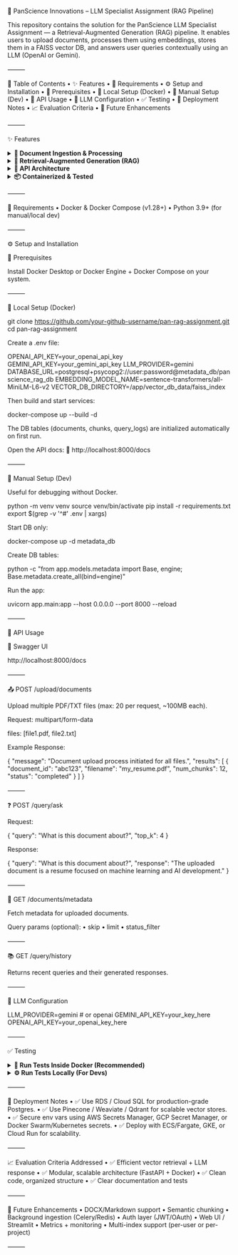

🚀 PanScience Innovations – LLM Specialist Assignment (RAG Pipeline)

This repository contains the solution for the PanScience LLM Specialist Assignment — a Retrieval-Augmented Generation (RAG) pipeline. It enables users to upload documents, processes them using embeddings, stores them in a FAISS vector DB, and answers user queries contextually using an LLM (OpenAI or Gemini).

⸻

📑 Table of Contents
	•	✨ Features
	•	🔧 Requirements
	•	⚙️ Setup and Installation
	•	📌 Prerequisites
	•	🐳 Local Setup (Docker)
	•	🧪 Manual Setup (Dev)
	•	🧪 API Usage
	•	🧠 LLM Configuration
	•	✅ Testing
	•	🚀 Deployment Notes
	•	📈 Evaluation Criteria
	•	🔮 Future Enhancements

⸻

✨ Features

<details>
<summary><strong>📄 Document Ingestion & Processing</strong></summary>


	•	Upload PDF/TXT files (max 20, 100MB each).
	•	Automatically chunked into segments.
	•	Embeddings generated via HuggingFace models.
	•	Stored in a FAISS vector database.
	•	Metadata saved in PostgreSQL.

</details>


<details>
<summary><strong>🧠 Retrieval-Augmented Generation (RAG)</strong></summary>


	•	Accepts natural language queries.
	•	Retrieves top-k most relevant chunks.
	•	Sends content + query to an LLM (OpenAI or Gemini).
	•	Returns a contextual, concise answer.

</details>


<details>
<summary><strong>🧱 API Architecture</strong></summary>


	•	Built using FastAPI.
	•	Exposes endpoints for:
	•	Document Upload
	•	Query Execution
	•	Metadata Retrieval
	•	Query History

</details>


<details>
<summary><strong>📦 Containerized & Tested</strong></summary>


	•	Docker & Docker Compose ready.
	•	Persistent volumes for DB + FAISS.
	•	Unit & integration test script included.

</details>



⸻

🔧 Requirements
	•	Docker & Docker Compose (v1.28+)
	•	Python 3.9+ (for manual/local dev)

⸻

⚙️ Setup and Installation

📌 Prerequisites

Install Docker Desktop or Docker Engine + Docker Compose on your system.

⸻

🐳 Local Setup (Docker)

git clone https://github.com/your-github-username/pan-rag-assignment.git
cd pan-rag-assignment

Create a .env file:

OPENAI_API_KEY=your_openai_api_key
GEMINI_API_KEY=your_gemini_api_key
LLM_PROVIDER=gemini
DATABASE_URL=postgresql+psycopg2://user:password@metadata_db/panscience_rag_db
EMBEDDING_MODEL_NAME=sentence-transformers/all-MiniLM-L6-v2
VECTOR_DB_DIRECTORY=/app/vector_db_data/faiss_index

Then build and start services:

docker-compose up --build -d

The DB tables (documents, chunks, query_logs) are initialized automatically on first run.

Open the API docs:
📍 http://localhost:8000/docs

⸻

🧪 Manual Setup (Dev)

Useful for debugging without Docker.

python -m venv venv
source venv/bin/activate
pip install -r requirements.txt
export $(grep -v '^#' .env | xargs)

Start DB only:

docker-compose up -d metadata_db

Create DB tables:

python -c "from app.models.metadata import Base, engine; Base.metadata.create_all(bind=engine)"

Run the app:

uvicorn app.main:app --host 0.0.0.0 --port 8000 --reload


⸻

📡 API Usage

🧭 Swagger UI

http://localhost:8000/docs

⸻

📤 POST /upload/documents

Upload multiple PDF/TXT files (max: 20 per request, ~100MB each).

Request: multipart/form-data

files: [file1.pdf, file2.txt]

Example Response:

{
  "message": "Document upload process initiated for all files.",
  "results": [
    {
      "document_id": "abc123",
      "filename": "my_resume.pdf",
      "num_chunks": 12,
      "status": "completed"
    }
  ]
}


⸻

❓ POST /query/ask

Request:

{
  "query": "What is this document about?",
  "top_k": 4
}

Response:

{
  "query": "What is this document about?",
  "response": "The uploaded document is a resume focused on machine learning and AI development."
}


⸻

📄 GET /documents/metadata

Fetch metadata for uploaded documents.

Query params (optional):
	•	skip
	•	limit
	•	status_filter

⸻

📚 GET /query/history

Returns recent queries and their generated responses.

⸻

🔐 LLM Configuration

LLM_PROVIDER=gemini  # or openai
GEMINI_API_KEY=your_key_here
OPENAI_API_KEY=your_openai_key_here


⸻

✅ Testing

<details>
<summary><strong>🧪 Run Tests Inside Docker (Recommended)</strong></summary>


	1.	Ensure Docker is up:

docker-compose up --build -d


	2.	Add a test document:

docker cp test_document.pdf pan-rag-assignement-rag_app-1:/app/test_document.pdf


	3.	Run test:

docker exec -it pan-rag-assignement-rag_app-1 bash
python -m app.test_full_pipeline



✅ Tests document ingestion, FAISS indexing, retrieval, and LLM response.

</details>


<details>
<summary><strong>⚙️ Run Tests Locally (For Devs)</strong></summary>


docker-compose up -d metadata_db
source venv/bin/activate
export $(grep -v '^#' .env | xargs)
python app/test_full_pipeline.py

</details>



⸻

🚀 Deployment Notes
	•	✅ Use RDS / Cloud SQL for production-grade Postgres.
	•	✅ Use Pinecone / Weaviate / Qdrant for scalable vector stores.
	•	✅ Secure env vars using AWS Secrets Manager, GCP Secret Manager, or Docker Swarm/Kubernetes secrets.
	•	✅ Deploy with ECS/Fargate, GKE, or Cloud Run for scalability.

⸻

📈 Evaluation Criteria Addressed
	•	✅ Efficient vector retrieval + LLM response
	•	✅ Modular, scalable architecture (FastAPI + Docker)
	•	✅ Clean code, organized structure
	•	✅ Clear documentation and tests

⸻

🔮 Future Enhancements
	•	DOCX/Markdown support
	•	Semantic chunking
	•	Background ingestion (Celery/Redis)
	•	Auth layer (JWT/OAuth)
	•	Web UI / Streamlit
	•	Metrics + monitoring
	•	Multi-index support (per-user or per-project)

⸻